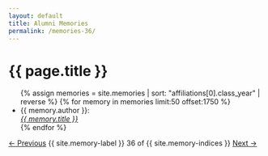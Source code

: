 ```yaml
---
layout: default
title: Alumni Memories
permalink: /memories-36/
---
```


<h1>{{ page.title }}</h1>

<ul>
  {% assign memories = site.memories | sort: "affiliations[0].class_year" | reverse %}
  {% for memory in memories limit:50 offset:1750 %}
    <li>
      {{ memory.author }}:<br><a href="{{ memory.url }}"><i>{{ memory.title }}</i></a>
    </li>
  {% endfor %}
</ul>

<nav class="memory-nav">
  <a href="/memories-35/" class="pill-nav prev">&larr; Previous</a>
  <span>{{ site.memory-label }} 36 of {{ site.memory-indices }}</span>
  <a href="/memories-37/" class="pill-nav next">Next &rarr;</a>
</nav>
